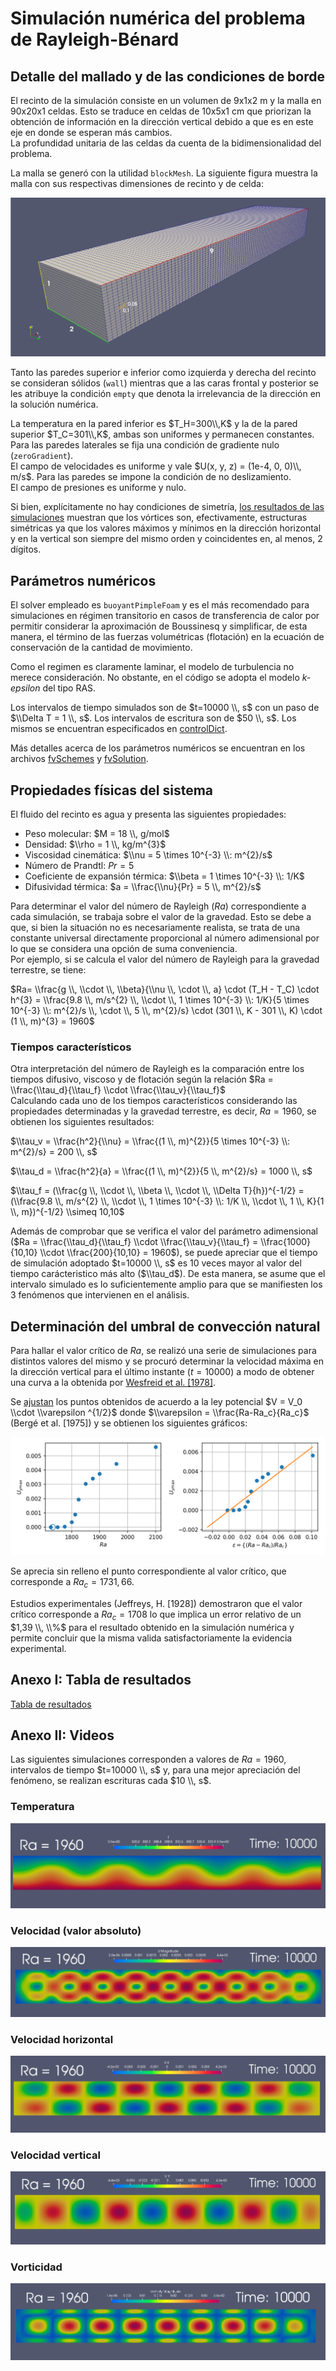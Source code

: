 # Simulación numérica del problema de Rayleigh-Bénard 

## Detalle del mallado y de las condiciones de borde

El recinto de la simulación consiste en un volumen de 9x1x2 m y la malla en 90x20x1 celdas. Esto se traduce en celdas de 10x5x1 cm que priorizan la obtención de información en la dirección vertical debido a que es en este eje en donde se esperan más cambios.  
La profundidad unitaria de las celdas da cuenta de la bidimensionalidad del problema.

La malla se generó con la utilidad `blockMesh`. La siguiente figura muestra la malla con sus respectivas dimensiones de recinto y de celda:

![Detalle de la malla](/B1900t10000/Detalle_mallado.png)

Tanto las paredes superior e inferior como izquierda y derecha del recinto se consideran sólidos (`wall`) mientras que a las caras frontal y posterior se les atribuye la condición `empty` que denota la irrelevancia de la dirección en la solución numérica.

La temperatura en la pared inferior es $T_H=300\\,K$ y la de la pared superior $T_C=301\\,K$, ambas son uniformes y permanecen constantes. Para las paredes laterales se fija una condición de gradiente nulo (`zeroGradient`).  
El campo de velocidades es uniforme y vale $U(x, y, z) = (1e-4, 0, 0)\\, m/s$. Para las paredes se impone la condición de no deslizamiento.  
El campo de presiones es uniforme y nulo.

Si bien, explícitamente no hay condiciones de simetría, [los resultados de las simulaciones](#anexo-i-tabla-de-resultados) muestran que los vórtices son, efectivamente, estructuras simétricas ya que los valores máximos y mínimos en la dirección horizontal y en la vertical son siempre del mismo orden y coincidentes en, al menos, 2 dígitos.

## Parámetros numéricos

El solver empleado es `buoyantPimpleFoam` y es el más recomendado para simulaciones en régimen transitorio en casos de transferencia de calor por permitir considerar la aproximación de Boussinesq y simplificar, de esta manera, el término de las fuerzas volumétricas (flotación) en la ecuación de conservación de la cantidad de movimiento.

Como el regimen es claramente laminar, el modelo de turbulencia no merece consideración. No obstante, en el código se adopta el modelo *k-epsilon* del tipo RAS.

Los intervalos de tiempo simulados son de $t=10000 \\, s$ con un paso de $\\Delta T = 1 \\, s$. Los intervalos de escritura son de $50 \\, s$. Los mismos se encuentran especificados en [controlDict](/B1900t10000/system/controlDict).

Más detalles acerca de los parámetros numéricos se encuentran en los archivos [fvSchemes](/B1900t10000/system/fvSchemes) y [fvSolution](/B1900t10000/system/fvSolution).

## Propiedades físicas del sistema

El fluido del recinto es agua y presenta las siguientes propiedades:

- Peso molecular: $M = 18 \\, g/mol$
- Densidad: $\\rho = 1 \\, kg/m^{3}$
- Viscosidad cinemática: $\\nu = 5 \times 10^{-3} \\: m^{2}/s$
- Número de Prandtl: $Pr = 5$
- Coeficiente de expansión térmica: $\\beta = 1 \times 10^{-3} \\: 1/K$
- Difusividad térmica: $a = \\frac{\\nu}{Pr} = 5 \\, m^{2}/s$

Para determinar el valor del número de Rayleigh ($Ra$) correspondiente a cada simulación, se trabaja sobre el valor de la gravedad. Esto se debe a que, si bien la situación no es necesariamente realista, se trata de una constante universal directamente proporcional al número adimensional por lo que se considera una opción de  suma conveniencia.  
Por ejemplo, si se calcula el valor del número de Rayleigh para la gravedad terrestre, se tiene:

$Ra= \\frac{g \\, \\cdot \\, \\beta}{\\nu \\, \cdot \\, a} \cdot (T_H - T_C) \cdot h^{3} = \\frac{9.8 \\, m/s^{2} \\, \\cdot \\, 1 \times 10^{-3} \\: 1/K}{5 \times 10^{-3} \\: m^{2}/s \\, \cdot \\, 5 \\, m^{2}/s} \cdot (301 \\, K - 301 \\, K) \cdot (1 \\, m)^{3} = 1960$

### Tiempos característicos

Otra interpretación del número de Rayleigh es la comparación entre los tiempos difusivo, viscoso y de flotación según la relación $Ra = \\frac{\\tau_d}{\\tau_f} \\cdot \\frac{\\tau_v}{\\tau_f}$  
Calculando cada uno de los tiempos característicos considerando las propiedades determinadas y la gravedad terrestre, es decir, $Ra = 1960$, se obtienen los siguientes resultados:

$\\tau_v = \\frac{h^2}{\\nu} = \\frac{(1 \\, m)^{2}}{5 \times 10^{-3} \\: m^{2}/s} = 200 \\, s$

$\\tau_d = \\frac{h^2}{a} = \\frac{(1 \\, m)^{2}}{5 \\, m^{2}/s} = 1000 \\, s$

$\\tau_f = (\\frac{g \\, \\cdot \\, \\beta \\, \\cdot \\, \\Delta T}{h})^{-1/2} = (\\frac{9.8 \\, m/s^{2} \\, \\cdot \\, 1 \times 10^{-3} \\: 1/K \\, \\cdot \\, 1 \\, K}{1 \\, m})^{-1/2} \\simeq 10,10$

Además de comprobar que se verifica el valor del parámetro adimensional ($Ra = \\frac{\\tau_d}{\\tau_f} \\cdot \\frac{\\tau_v}{\\tau_f} = \\frac{1000}{10,10} \\cdot \\frac{200}{10,10} = 1960$), se puede apreciar que el tiempo de simulación adoptado $t=10000 \\, s$ es 10 veces mayor al valor del tiempo carácteristico más alto ($\\tau_d$). De esta manera, se asume que el intervalo simulado es lo suficientemente amplio para que se manifiesten los 3 fenómenos que intervienen en el análisis.

## Determinación del umbral de convección natural

Para hallar el valor crítico de $Ra$, se realizó una serie de simulaciones para distintos valores del mismo y se procuró determinar la velocidad máxima en la dirección vertical para el último instante ($t=10000$) a modo de obtener una curva a la obtenida por [Wesfreid et al. [1978]](https://www.researchgate.net/profile/Jose-Wesfreid/publication/43326017_Critical_effects_in_Rayleigh-Benard_convection/links/00463518264c70c91a000000/Critical-effects-in-Rayleigh-Benard-convection.pdf).

Se [ajustan](/rayleigh_benard2.ipynb) los puntos obtenidos de acuerdo a la ley potencial $V = V_0 \\cdot \\varepsilon ^{1/2}$ donde $\\varepsilon = \\frac{Ra-Ra_c}{Ra_c}$ (Bergé et al. [1975]) y se obtienen los siguientes gráficos:

![Ajustes_rb](/rb_plot.png)

Se aprecia sin relleno el punto correspondiente al valor crítico, que corresponde a $Ra_c=1731,66$.

Estudios experimentales (Jeffreys, H. [1928]) demostraron que el valor crítico corresponde a $Ra_c=1708$ lo que implica un error relativo de un $1,39 \\, \\%$ para el resultado obtenido en la simulación numérica y permite concluir que la misma valida satisfactoriamente la evidencia experimental.

## Anexo I: Tabla de resultados

[Tabla de resultados](/tabla.md)

## Anexo II: Videos

Las siguientes simulaciones corresponden a valores de $Ra=1960$, intervalos de tiempo $t=10000 \\, s$ y, para una mejor apreciación del fenómeno, se realizan escrituras cada $10 \\, s$.

### Temperatura
[![VideoT](/B1900t10000/Ra1960t10000_T_preview.png)](https://drive.google.com/file/d/1wK7DCpHmZBhm0HHUPW8WgpBd5w-wMazR/view?usp=sharing)

### Velocidad (valor absoluto)
[![VideoU](/B1900t10000/Ra1960t10000_U_preview.png)](https://drive.google.com/file/d/1wU70bRDix9Pj-kZfNyIOt5o7c9976dlI/view?usp=sharing)

### Velocidad horizontal
[![VideoUx](/B1900t10000/Ra1960t10000_Ux_preview.png)](https://drive.google.com/file/d/1wJ7gdjOLyfOpzFSEocXVVJOKu2eH8J-I/view?usp=sharing)

### Velocidad vertical
[![VideoUy](/B1900t10000/Ra1960t10000_Uy_preview.png)](https://drive.google.com/file/d/1wRRTLcBRNPjp-T7v4KlpV5BwzWFegG1H/view?usp=sharing)

### Vorticidad
[![VideoOmega](/B1900t10000/Ra1960t10000_omega_preview.png)](https://drive.google.com/file/d/1xLCPACeWyeALOYaZgiZjuH0hiTd936Wh/view?usp=sharing)

